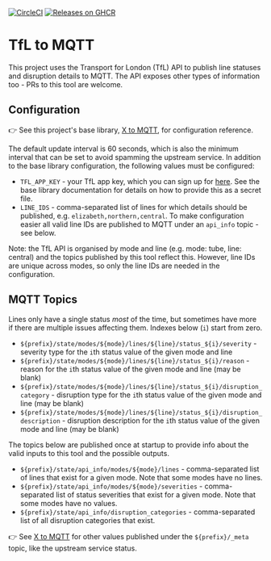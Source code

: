 [![CircleCI](https://img.shields.io/circleci/build/github/markormesher/tfl-to-mqtt)](https://app.circleci.com/pipelines/github/markormesher/tfl-to-mqtt)
[![Releases on GHCR](https://img.shields.io/badge/releases-ghcr.io-green)](https://ghcr.io/markormesher/tfl-to-mqtt)

# TfL to MQTT

This project uses the Transport for London (TfL) API to publish line statuses and disruption details to MQTT. The API exposes other types of information too - PRs to this tool are welcome.


## Configuration

:point_right: See this project's base library, [X to MQTT](https://github.com/markormesher/x-to-mqtt), for configuration reference.

The default update interval is 60 seconds, which is also the minimum interval that can be set to avoid spamming the upstream service. In addition to the base library configuration, the following values must be configured:

- `TFL_APP_KEY` - your TfL app key, which you can sign up for [here](https://api-portal.tfl.gov.uk). See the base library documentation for details on how to provide this as a secret file.
- `LINE_IDS` - comma-separated list of lines for which details should be published, e.g. `elizabeth,northern,central`. To make configuration easier all valid line IDs are published to MQTT under an `api_info` topic - see below.

Note: the TfL API is organised by mode and line (e.g. mode: tube, line: central) and the topics published by this tool reflect this. However, line IDs are unique across modes, so only the line IDs are needed in the configuration.

## MQTT Topics

Lines only have a single status _most_ of the time, but sometimes have more if there are multiple issues affecting them. Indexes below (`i`) start from zero.

- `${prefix}/state/modes/${mode}/lines/${line}/status_${i}/severity` - severity type for the `i`th status value of the given mode and line
- `${prefix}/state/modes/${mode}/lines/${line}/status_${i}/reason` - reason for the `i`th status value of the given mode and line (may be blank)
- `${prefix}/state/modes/${mode}/lines/${line}/status_${i}/disruption_category` - disruption type for the `i`th status value of the given mode and line (may be blank)
- `${prefix}/state/modes/${mode}/lines/${line}/status_${i}/disruption_description` - disruption description for the `i`th status value of the given mode and line (may be blank)

The topics below are published once at startup to provide info about the valid inputs to this tool and the possible outputs.

- `${prefix}/state/api_info/modes/${mode}/lines` - comma-separated list of lines that exist for a given mode. Note that some modes have no lines.
- `${prefix}/state/api_info/modes/${mode}/severities` - comma-separated list of status severities that exist for a given mode. Note that some modes have no values.
- `${prefix}/state/api_info/disruption_categories` - comma-separated list of all disruption categories that exist.

:point_right: See [X to MQTT](https://github.com/markormesher/x-to-mqtt) for other values published under the `${prefix}/_meta` topic, like the upstream service status.
